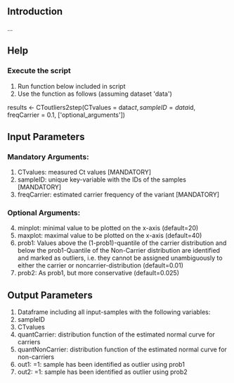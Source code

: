 
## Introduction
...

## Help

### Execute the script
 1. Run function below included in script
 2. Use the function as follows (assuming dataset 'data')
    
 results <- CToutliers2step(CTvalues = data$ct,
                           sampleID = data$id,
                           freqCarrier = 0.1,
                           ['optional_arguments'])
 
## Input Parameters 
### Mandatory Arguments:
 1. CTvalues: measured Ct values [MANDATORY]
 2. sampleID: unique key-variable with the IDs of the samples  [MANDATORY]
 3. freqCarrier: estimated carrier frequency of the variant  [MANDATORY]

### Optional Arguments:
 4. minplot: minimal value to be plotted on the x-axis (default=20)
 5. maxplot: maximal value to be plotted on the x-axis (default=40)
 6. prob1:  Values above the (1-prob1)-quantile of the carrier distribution and below the prob1-Quantile of the Non-Carrier distribution are identified and marked as outliers, i.e. they cannot be assigned unambiguously to either the carrier or noncarrier-distribution (default=0.01)
 7. prob2:  As prob1, but more conservative (default=0.025)


## Output Parameters 
 1. Dataframe including all input-samples with the following variables:
 2. sampleID
 3. CTvalues
 4. quantCarrier: distribution function of the estimated normal curve for carriers
 5. quantNonCarrier: distribution function of the estimated normal curve for non-carriers
 6. out1: =1: sample has been identified as outlier using prob1  
 7. out2: =1: sample has been identified as outlier using prob2 



